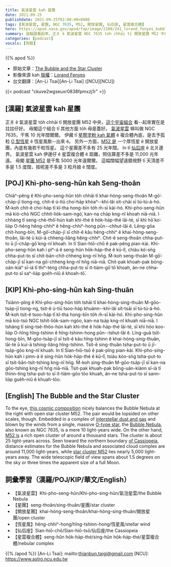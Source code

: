 ```yaml
---
title: 氣波星雲 kah 星團
date: 2021-09-25
publishdate: 2021-09-25T02:00:00+0800
tags: [氣波星雲, 星團, NGC 7635, M52, 開放星團, 仙后座, 星雲複合體]
hero: https://apod.nasa.gov/apod/fap/image/2109/241_lorand_fenyes_bubble_m52_1120.jpg
summary: 這幅圖看起來，正爿 ê 氣波星雲 NGC 7635 to̍h chhāi tī 開放星團 M52 中央，這个宇宙組合實在是拄拄仔好。
categories: [podcast]
vocals: [阿錕]
---
```


{{% apod %}}

- 原始文章：[The Bubble and the Star Cluster](https://apod.nasa.gov/apod/ap210925.html)
- 影像來源 kah [版權][copyright]：[Lorand Fenyes](http://www.pleiades.hu/kapcsolat.php)
- 台文翻譯：[An-Li Tsai][An-Li Tsai] ([NCU][NCU])

{{< podcast "ckuve2wgseuxr0838fpmxzj1r" >}}

## [漢羅] 氣波星雲 kah 星團
正爿 ê 氣波星雲 to̍h chhāi tī 開放星團 M52 中央，[這个宇宙組合][this cosmic composition] 看--起來實在是拄拄仔好。
毋閣這个組合 tī 其他方面 to̍h 毋是蓋好。
[氣波星雲][Bubble Nebula] 嘛叫做 NGC 7635，干焦 10 光年闊爾爾。
伊藏 tī [星際塗粉 kah 氣體][interstellar dust and gas] ê 複合體內底，是去予孤粒 [O 型恆星][O-type star] ê 恆星風歕--出來 ê。
另外一方面，[M52 是][M52 is] 一个厚恆星 ê 開放星團，內底有幾若千粒恆星。
這个星團差不多有 25 光年闊。
In tī [仙后座][of Cassiopeia] ê 北爿邊界。
氣波星雲 kah 伊邊仔 ê 星雲複合體 ê 距離，照估算差不多是 11,000 光年遠。
毋閣 [星團 M52][star cluster M52] 是干焦 5000 光年遠爾爾。
這幅闊幅望遠鏡視野 tī 天頂差不多是 1.5 度闊，按呢差不多是 3 粒月娘 ê 闊度。

## [POJ] Khì-pho-seng-hûn kah Seng-thoân
Chiàⁿ-pêng ê Khì-pho-seng-hûn to̍h chhāi tī khai-hòng-seng-thoân M-gō͘-cha̍p-jī tiong-ng, chit-ê ú-tiū cho͘-ha̍p khòaⁿ--khí-lâi si̍t-chāi sī tú-tú-á-hó.
M̄-koh chit-ê cho͘-ha̍p tī kî-tha hong-bīn to̍h m̄-sī kài-hó.
Khì-pho-seng-hûn mā kiò-chò NGC chhit-lio̍k-sam-ngó͘, kan-na cha̍p kng-nî khoah niā-niā.
I chhàng tī seng-chè-thô͘-hún kah khì-thé ê ho̍k-ha̍p-thé lāi-té, sī khì hō͘ ko͘-lia̍p O-hêng hêng-chhiⁿ ê hêng-chhiⁿ-hong pûn--chhut-lâi ê.
Lēng-gōa chi̍t-hong-bīn, M-gō͘-cha̍p-jī sī chi̍t-ê kāu hêng-chhiⁿ ê khai-hòng-seng-thoân, lāi-té ū kúi-ā chheng-liâng hêng-chhiⁿ.
Chit-ê seng-thoân chha-put-to ū jī-cha̍p-gō͘ kng-nî khoah.
In tī Sian-hiō-chō ê pak-pêng pian-kài.
Khì-pho-seng-hûn kah i piⁿ-á ê seng-hûn ho̍k-ha̍p-thé ê kū-lî, chiàu kó͘-sǹg chha-put-to sī chi̍t-bān-chi̍t-chheng kng-nî hn̄g.
M̄-koh seng-thoân M-gō͘-cha̍p-jī sī kan-na gō͘-chheng kng-nî hn̄g niā-niā.
Chit-pak khoah-pak bōng-oán-kiàⁿ sī-iá tī thiⁿ-téng chha-put-to sī it-tiám-gō͘ tō͘ khoah, án-ne chha-put-to sī saⁿ-lia̍p goe̍h-niû ê khoah-tō͘.

## [KIP] Khì-pho-sing-hûn kah Sing-thuân
Tsiànn-pîng ê Khì-pho-sing-hûn to̍h tshāi tī khai-hòng-sing-thuân M-gōo-tsa̍p-jī tiong-ng, tsit-ê ú-tiū tsoo-ha̍p khuànn--khí-lâi si̍t-tsāi sī tú-tú-á-hó.
M̄-koh tsit-ê tsoo-ha̍p tī kî-tha hong-bīn to̍h m̄-sī kài-hó.
Khì-pho-sing-hûn mā kiò-tsò NGC tshit-lio̍k-sam-ngóo, kan-na tsa̍p kng-nî khuah niā-niā.
I tshàng tī sing-tsè-thôo-hún kah khì-thé ê ho̍k-ha̍p-thé lāi-té, sī khì hōo koo-lia̍p O-hîng hîng-tshinn ê hîng-tshinn-hong pûn--tshut-lâi ê.
Līng-guā tsi̍t-hong-bīn, M-gōo-tsa̍p-jī sī tsi̍t-ê kāu hîng-tshinn ê khai-hòng-sing-thuân, lāi-té ū kuí-ā tshing-liâng hîng-tshinn.
Tsit-ê sing-thuân tsha-put-to ū jī-tsa̍p-gōo kng-nî khuah.
In tī Sian-hiō-tsō ê pak-pîng pian-kài.
Khì-pho-sing-hûn kah i pinn-á ê sing-hûn ho̍k-ha̍p-thé ê kū-lî, tsiàu kóo-sǹg tsha-put-to sī tsi̍t-bān-tsi̍t-tshing kng-nî hn̄g.
M̄-koh sing-thuân M-gōo-tsa̍p-jī sī kan-na gōo-tshing kng-nî hn̄g niā-niā.
Tsit-pak khuah-pak bōng-uán-kiànn sī-iá tī thinn-tíng tsha-put-to sī it-tiám-gōo tōo khuah, án-ne tsha-put-to sī sann-lia̍p gue̍h-niû ê khuah-tōo.

## [English] The Bubble and the Star Cluster
To the eye, [this cosmic composition][this cosmic composition] nicely balances the Bubble Nebula at the right with open star cluster M52.
The pair would be lopsided on other scales, though.
Embedded in a complex of [interstellar dust and gas][interstellar dust and gas] and blown by the winds from a single, massive [O-type star][O-type star], the [Bubble Nebula][Bubble Nebula], also known as NGC 7635, is a mere 10 light-years wide.
On the other hand, [M52 is][M52 is] a rich open cluster of around a thousand stars.
The cluster is about 25 light-years across.
Seen toward the northern boundary [of Cassiopeia][of Cassiopeia], distance estimates for the Bubble Nebula and associated cloud complex are around 11,000 light-years, while [star cluster M52][star cluster M52] lies nearly 5,000 light-years away.
The wide telescopic field of view spans about 1.5 degrees on the sky or three times the apparent size of a full Moon.

## 詞彙學習（漢羅/POJ/KIP/華文/English）
- 【氣波星雲】Khì-pho-seng-hûn/Khì-pho-sing-hûn/氣泡星雲/the Bubble Nebula
- 【星團】seng-thoân/sing-thuân/星團/star cluster
- 【開放星團】khai-hòng-seng-thoân/khai-hòng-sing-thuân/開放星團/open cluster
- 【恆星風】hêng-chhiⁿ-hong/hîng-tshinn-hong/恆星風/stellar wind
- 【仙后座】Sian-hiō-chō/Sian-hiō-tsō/仙后座/the Cassiopeia
- 【星雲複合體】seng-hûn ho̍k-ha̍p-thé/sing-hûn ho̍k-ha̍p-thé/星雲複合體/nebular complex


{{% /apod %}}
[An-Li Tsai]: mailto:thianbun.taigi@gmail.com
[NCU]: https://www.astro.ncu.edu.tw

[copyright]: https://apod.nasa.gov/apod/fap/lib/about_apod.html#srapply

[this cosmic composition]:https://fenyeslorand.hu/ngc7635-buborek-m52/
[interstellar dust and gas]:http://www-ssg.sr.unh.edu/ism/what1.html
[O-type star]:https://ui.adsabs.harvard.edu/abs/2002AJ....124.3313M/abstract
[Bubble Nebula]:https://apod.nasa.gov/apod/ap170531.html
[M52 is]:http://arxiv.org/abs/astro-ph/0608022
[of Cassiopeia]:http://en.wikipedia.org/wiki/Cassiopeia_%28constellation%29
[star cluster M52]:http://www.seds.org/messier/m/m052.html
